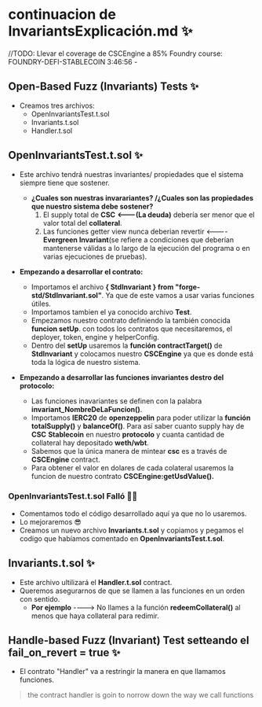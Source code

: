 # continuacion de InvariantsExplicación.md ✨
//TODO: Llevar el coverage de CSCEngine a 85% 
Foundry course: FOUNDRY-DEFI-STABLECOIN
3:46:56 -

## Open-Based Fuzz (Invariants) Tests ✨
- Creamos tres archivos:
  - OpenInvariantsTest.t.sol
  - Invariants.t.sol
  - Handler.t.sol

## OpenInvariantsTest.t.sol ✨
- Este archivo tendrá nuestras invariantes/ propiedades que el sistema siempre tiene que sostener.
  - **¿Cuales son nuestras invarariantes? /¿Cuales son las propiedades que nuestro sistema debe sostener?**
    1. El supply total de **CSC** **<---(La deuda)** debería ser menor que el valor total del **collateral**.
    2. Las funciones getter view nunca deberian revertir <---- **Evergreen Invariant**(se refiere a condiciones que deberían mantenerse válidas a lo largo de la ejecución del programa o en varias ejecuciones de pruebas).

- **Empezando a desarrollar el contrato:**
  - Importamos el archivo **{ StdInvariant } from "forge-std/StdInvariant.sol"**. Ya que de este vamos a usar varias funciones útiles.
  - Importamos tambien el ya conocido archivo **Test**.
  - Empezamos nuestro contrato definiendo la también conocida **funcion setUp**. con todos los contratos que necesitaremos, el deployer, token, engine y helperConfig.
  - Dentro del **setUp** usaremos la **función contractTarget()** de **StdInvariant** y colocamos nuestro **CSCEngine** ya que es donde está toda la lógica de nuestro sistema.

- **Empezando a desarrollar las funciones invariantes destro del protocolo:**
  - Las funciones inavariantes se definen con la palabra **invariant_NombreDeLaFuncion()**.
  - Importamos **IERC20** de **openzeppelin** para poder utilizar la **función totalSupply()** y **balanceOf()**. Para así saber cuanto supply hay de **CSC** **Stablecoin** en nuestro **protocolo** y cuanta cantidad de collateral hay depositado **weth/wbt**. 
  - Sabemos que la única manera de mintear **csc** es a través de **CSCEngine** contract.
  - Para obtener el valor en dolares de cada colateral usaremos la funcion de nuestro contrato **CSCEngine:getUsdValue().**

### OpenInvariantsTest.t.sol Falló 👩‍💻
- Comentamos todo el código desarrollado aquí ya que no lo usaremos.
- Lo mejoraremos 😎
- Creamos un nuevo archivo **Invariants.t.sol** y copiamos y pegamos el codigo que habíamos comentado en **OpenInvariantsTest.t.sol**.

## Invariants.t.sol ✨
- Este archivo ultilizará el **Handler.t.sol** contract.
- Queremos asegurarnos de que se llamen a las funciones en un orden con sentido.
  - **Por ejemplo** ----> No llames a la función **redeemCollateral()** al menos que haya collateral para redimir.


## Handle-based Fuzz (Invariant) Test setteando el fail_on_revert = true ✨
- El contrato "Handler" va a restringir la manera en que llamamos funciones.
>the contract handler is goin to norrow down the way we call functions

